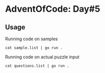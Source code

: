 # AdventOfCode: Day#5

## Usage

Running code on samples
```
cat sample.list | go run .
```

Running code on actual puzzle input
```
cat questions.list | go run .
```